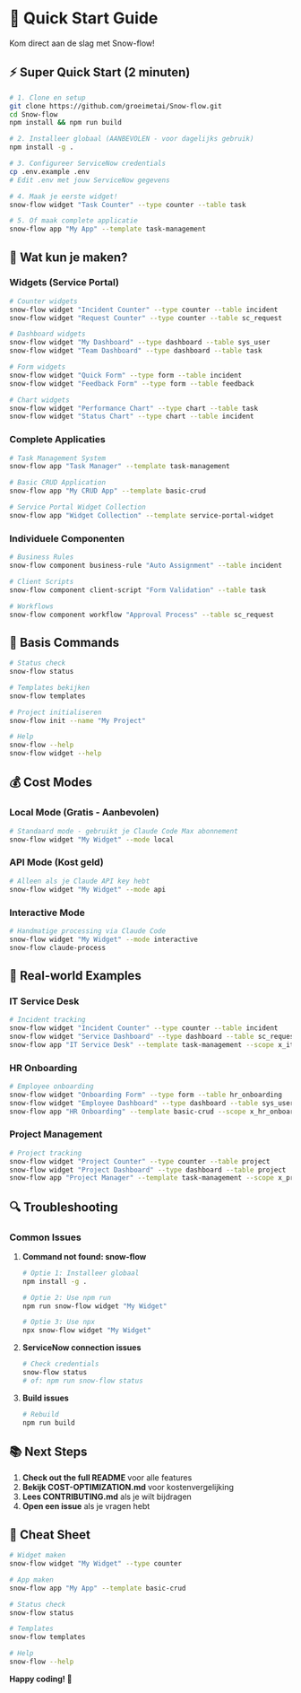 # 🚀 Quick Start Guide

Kom direct aan de slag met Snow-flow!

## ⚡ Super Quick Start (2 minuten)

```bash
# 1. Clone en setup
git clone https://github.com/groeimetai/Snow-flow.git
cd Snow-flow
npm install && npm run build

# 2. Installeer globaal (AANBEVOLEN - voor dagelijks gebruik)
npm install -g .

# 3. Configureer ServiceNow credentials
cp .env.example .env
# Edit .env met jouw ServiceNow gegevens

# 4. Maak je eerste widget!
snow-flow widget "Task Counter" --type counter --table task

# 5. Of maak complete applicatie
snow-flow app "My App" --template task-management
```

## 🎯 Wat kun je maken?

### **Widgets (Service Portal)**
```bash
# Counter widgets
snow-flow widget "Incident Counter" --type counter --table incident
snow-flow widget "Request Counter" --type counter --table sc_request

# Dashboard widgets  
snow-flow widget "My Dashboard" --type dashboard --table sys_user
snow-flow widget "Team Dashboard" --type dashboard --table task

# Form widgets
snow-flow widget "Quick Form" --type form --table incident
snow-flow widget "Feedback Form" --type form --table feedback

# Chart widgets
snow-flow widget "Performance Chart" --type chart --table task
snow-flow widget "Status Chart" --type chart --table incident
```

### **Complete Applicaties**
```bash
# Task Management System
snow-flow app "Task Manager" --template task-management

# Basic CRUD Application
snow-flow app "My CRUD App" --template basic-crud

# Service Portal Widget Collection
snow-flow app "Widget Collection" --template service-portal-widget
```

### **Individuele Componenten**
```bash
# Business Rules
snow-flow component business-rule "Auto Assignment" --table incident

# Client Scripts
snow-flow component client-script "Form Validation" --table task

# Workflows
snow-flow component workflow "Approval Process" --table sc_request
```

## 🔧 Basis Commands

```bash
# Status check
snow-flow status

# Templates bekijken
snow-flow templates

# Project initialiseren
snow-flow init --name "My Project"

# Help
snow-flow --help
snow-flow widget --help
```

## 💰 Cost Modes

### **Local Mode (Gratis - Aanbevolen)**
```bash
# Standaard mode - gebruikt je Claude Code Max abonnement
snow-flow widget "My Widget" --mode local
```

### **API Mode (Kost geld)**
```bash
# Alleen als je Claude API key hebt
snow-flow widget "My Widget" --mode api
```

### **Interactive Mode**
```bash
# Handmatige processing via Claude Code
snow-flow widget "My Widget" --mode interactive
snow-flow claude-process
```

## 🎨 Real-world Examples

### **IT Service Desk**
```bash
# Incident tracking
snow-flow widget "Incident Counter" --type counter --table incident
snow-flow widget "Service Dashboard" --type dashboard --table sc_request
snow-flow app "IT Service Desk" --template task-management --scope x_it_service
```

### **HR Onboarding**
```bash
# Employee onboarding
snow-flow widget "Onboarding Form" --type form --table hr_onboarding
snow-flow widget "Employee Dashboard" --type dashboard --table sys_user
snow-flow app "HR Onboarding" --template basic-crud --scope x_hr_onboard
```

### **Project Management**
```bash
# Project tracking
snow-flow widget "Project Counter" --type counter --table project
snow-flow widget "Project Dashboard" --type dashboard --table project
snow-flow app "Project Manager" --template task-management --scope x_project_mgmt
```

## 🔍 Troubleshooting

### **Common Issues**

1. **Command not found: snow-flow**
   ```bash
   # Optie 1: Installeer globaal
   npm install -g .
   
   # Optie 2: Use npm run
   npm run snow-flow widget "My Widget"
   
   # Optie 3: Use npx
   npx snow-flow widget "My Widget"
   ```

2. **ServiceNow connection issues**
   ```bash
   # Check credentials
   snow-flow status
   # of: npm run snow-flow status
   ```

3. **Build issues**
   ```bash
   # Rebuild
   npm run build
   ```

## 📚 Next Steps

1. **Check out the full README** voor alle features
2. **Bekijk COST-OPTIMIZATION.md** voor kostenvergelijking
3. **Lees CONTRIBUTING.md** als je wilt bijdragen
4. **Open een issue** als je vragen hebt

## 🎯 Cheat Sheet

```bash
# Widget maken
snow-flow widget "My Widget" --type counter

# App maken
snow-flow app "My App" --template basic-crud

# Status check
snow-flow status

# Templates
snow-flow templates

# Help
snow-flow --help
```

**Happy coding! 🚀**